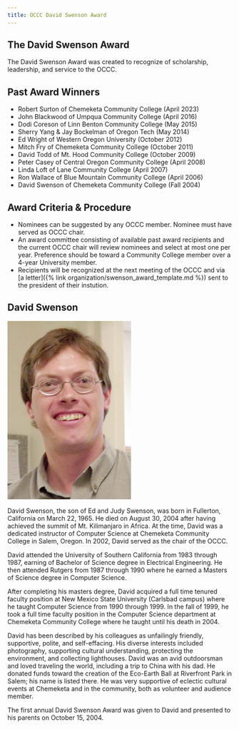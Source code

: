 ```yaml
---
title: OCCC David Swenson Award
---
```


## The David Swenson Award

The David Swenson Award was created to recognize of scholarship, leadership, and service to the OCCC.

## Past Award Winners

* Robert Surton of Chemeketa Community College (April 2023)
* John Blackwood of Umpqua Community College (April 2016)
* Dodi Coreson of Linn Benton Community College (May 2015)
* Sherry Yang & Jay Bockelman of Oregon Tech (May 2014)
* Ed Wright of Western Oregon University (October 2012)
* Mitch Fry of Chemeketa Community College (October 2011)
* David Todd of Mt. Hood Community College (October 2009)
* Peter Casey of Central Oregon Community College (April 2008)
* Linda Loft of Lane Community College (April 2007)
* Ron Wallace of Blue Mountain Community College (April 2006)
* David Swenson of Chemeketa Community College (Fall 2004)

## Award Criteria & Procedure

* Nominees can be suggested by any OCCC member. Nominee must have served as OCCC chair.
* An award committee consisting of available past award recipients and the current OCCC chair will
review nominees and select at most one per year. Preference should be toward a Community College
member over a 4-year University member.
* Recipients will be recognized at the next meeting of the OCCC and via
  [a letter]({% link organization/swenson_award_template.md %})
  sent to the president of their instution.

## David Swenson

<img class="feature-pic" src="Swenson2.jpg">

David Swenson, the son of Ed and Judy Swenson, was born in Fullerton, California on March 22, 1965. He died on August 30, 2004 after having achieved the summit of Mt. Kilimanjaro in Africa. At the time, David was a dedicated instructor of Computer Science at Chemeketa Community College in Salem, Oregon. In 2002, David served as the chair of the OCCC.

David attended the University of Southern California from 1983 through 1987, earning of Bachelor of Science degree in Electrical Engineering. He then attended Rutgers from 1987 through 1990 where he earned a Masters of Science degree in Computer Science.

After completing his masters degree, David acquired a full time tenured faculty position at New Mexico State University (Carlsbad campus) where he taught Computer Science from 1990 through 1999. In the fall of 1999, he took a full time faculty position in the Computer Science department at Chemeketa Community College where he taught until his death in 2004.

David has been described by his colleagues as unfailingly friendly, supportive, polite, and self-effacing. His diverse interests included photography, supporting cultural understanding, protecting the environment, and collecting lighthouses. David was an avid outdoorsman and loved traveling the world, including a trip to China with his dad. He donated funds toward the creation of the Eco-Earth Ball at Riverfront Park in Salem; his name is listed there. He was very supportive of eclectic cultural events at Chemeketa and in the community, both as volunteer and audience member.

The first annual David Swenson Award was given to David and presented to his parents on October 15, 2004. 
